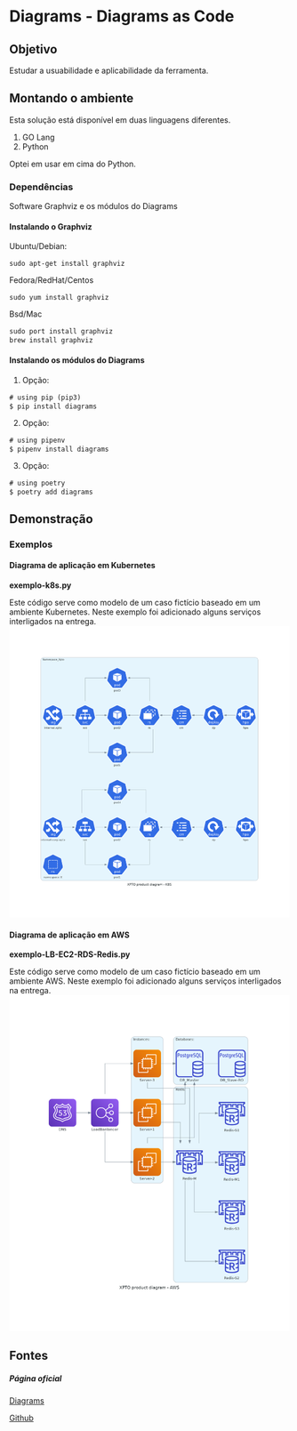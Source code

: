 # Diagrams - Diagrams as Code

## Objetivo
Estudar a usuabilidade e aplicabilidade da ferramenta.

## Montando o ambiente
Esta solução está disponível em duas linguagens diferentes.
1. GO Lang
2. Python

Optei em usar em cima do Python.

### Dependências
Software Graphviz e os módulos do Diagrams

#### Instalando o Graphviz
Ubuntu/Debian:
```
sudo apt-get install graphviz
```
Fedora/RedHat/Centos
```
sudo yum install graphviz
```

Bsd/Mac
```
sudo port install graphviz
brew install graphviz
```

#### Instalando os módulos do Diagrams
1. Opção:
```
# using pip (pip3)
$ pip install diagrams
```
2. Opção:
```
# using pipenv
$ pipenv install diagrams
```

3. Opção:
```
# using poetry
$ poetry add diagrams
```
## Demonstração
### Exemplos

#### Diagrama de aplicação em Kubernetes
**exemplo-k8s.py**

Este código serve como modelo de um caso fictício baseado em um ambiente Kubernetes.
Neste exemplo foi adicionado alguns serviços interligados na entrega.
![XPTO product diagram - K8S](xpto_product_diagram-k8s.png)


#### Diagrama de aplicação em AWS
**exemplo-LB-EC2-RDS-Redis.py**

Este código serve como modelo de um caso fictício baseado em um ambiente AWS.
Neste exemplo foi adicionado alguns serviços interligados na entrega.
![XPTO product diagram - K8S](xpto_product_diagram-aws.png)

## Fontes
##### Página oficial

[Diagrams](https://https://diagrams.mingrammer.com/)

[Github](https://github.com/mingrammer/diagrams)


